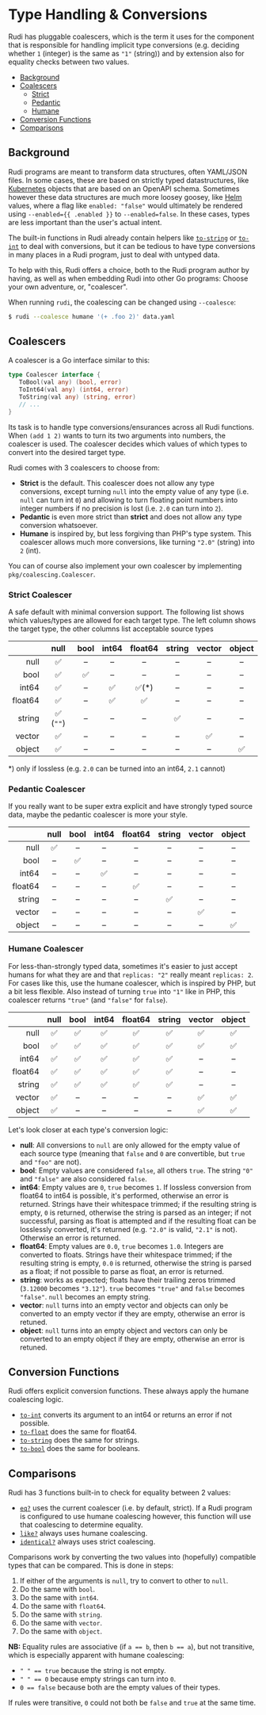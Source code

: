 # Type Handling & Conversions

Rudi has pluggable coalescers, which is the term it uses for the component that is responsible for
handling implicit type conversions (e.g. deciding whether `1` (integer) is the same as `"1"` (string))
and by extension also for equality checks between two values.

* [Background](#background)
* [Coalescers](#coalescers)
  + [Strict](#strict-coalescer)
  + [Pedantic](#pedantic-coalescer)
  + [Humane](#humane-coalescer)
* [Conversion Functions](#conversion-functions)
* [Comparisons](#comparisons)

## Background

Rudi programs are meant to transform data structures, often YAML/JSON files. In some cases, these
are based on strictly typed datastructures, like [Kubernetes](https://kubernetes.io) objects that
are based on an OpenAPI schema. Sometimes however these data structures are much more loosey goosey,
like [Helm](https://helm.sh/) values, where a flag like `enabled: "false"` would ultimately be rendered
using `--enabled={{ .enabled }}` to `--enabled=false`. In these cases, types are less important than
the user's actual intent.

The built-in functions in Rudi already contain helpers like [`to-string`](functions/types-to-string.md)
or [`to-int`](functions/types-to-int.md) to deal with conversions, but it can be tedious to have
type conversions in many places in a Rudi program, just to deal with untyped data.

To help with this, Rudi offers a choice, both to the Rudi program author by having, as well as
when embedding Rudi into other Go programs: Choose your own adventure, or, "coalescer".

When running `rudi`, the coalescing can be changed using `--coalesce`:

```bash
$ rudi --coalesce humane '(+ .foo 2)' data.yaml
```

## Coalescers

A coalescer is a Go interface similar to this:

```go
type Coalescer interface {
   ToBool(val any) (bool, error)
   ToInt64(val any) (int64, error)
   ToString(val any) (string, error)
   // ...
}
```

Its task is to handle type conversions/ensurances across all Rudi functions. When `(add 1 2)` wants
to turn its two arguments into numbers, the coalescer is used. The coalescer decides which values
of which types to convert into the desired target type.

Rudi comes with 3 coalescers to choose from:

* **Strict** is the default. This coalescer does not allow any type conversions, except turning
  `null` into the empty value of any type (i.e. `null` can turn int `0`) and allowing to turn
  floating point numbers into integer numbers if no precision is lost (i.e. `2.0` can turn into `2`).
* **Pedantic** is even more strict than **strict** and does not allow any type conversion whatsoever.
* **Humane** is inspired by, but less forgiving than PHP's type system. This coalescer allows much
  more conversions, like turning `"2.0"` (string) into `2` (int).

You can of course also implement your own coalescer by implementing `pkg/coalescing.Coalescer`.

### Strict Coalescer

A safe default with minimal conversion support. The following list shows which values/types are
allowed for each target type. The left column shows the target type, the other columns list
acceptable source types

|         | null      | bool | int64 | float64 | string | vector | object |
| ------: | :-------: | :--: | :---: | :-----: | :----: | :----: | :----: |
| null    | ✅        | –    | –     | –       | –      | –      | –      |
| bool    | ✅        | ✅   | –     | –       | –      | –      | –      |
| int64   | ✅        | –    | ✅    | ✅(*)   | –      | –      | –      |
| float64 | ✅        | –    | ✅    | ✅      | –      | –      | –      |
| string  | ✅ (`""`) | –    | –     | –       | ✅     | –      | –      |
| vector  | ✅        | –    | –     | –       | –      | ✅     | –      |
| object  | ✅        | –    | –     | –       | –      | –      | ✅     |

\*) only if lossless (e.g. `2.0` can be turned into an int64, `2.1` cannot)

### Pedantic Coalescer

If you really want to be super extra explicit and have strongly typed source data, maybe the pedantic
coalescer is more your style.

|         | null  | bool | int64 | float64 | string | vector | object |
| ------: | :---: | :--: | :---: | :-----: | :----: | :----: | :----: |
| null    | ✅    | –    | –     | –       | –      | –      | –      |
| bool    | –     | ✅   | –     | –       | –      | –      | –      |
| int64   | –     | –    | ✅    | –       | –      | –      | –      |
| float64 | –     | –    | –     | ✅      | –      | –      | –      |
| string  | –     | –    | –     | –       | ✅     | –      | –      |
| vector  | –     | –    | –     | –       | –      | ✅     | –      |
| object  | –     | –    | –     | –       | –      | –      | ✅     |

### Humane Coalescer

For less-than-strongly typed data, sometimes it's easier to just accept humans for what they are and
that `replicas: "2"` really meant `replicas: 2`. For cases like this, use the humane coalescer, which
is inspired by PHP, but a bit less flexible. Also instead of turning `true` into `"1"` like in PHP,
this coalescer returns `"true"` (and `"false"` for `false`).

|         | null  | bool | int64 | float64 | string | vector | object |
| ------: | :---: | :--: | :---: | :-----: | :----: | :----: | :----: |
| null    | ✅    | ✅   | ✅    | ✅      | ✅     | ✅     | ✅     |
| bool    | ✅    | ✅   | ✅    | ✅      | ✅     | ✅     | ✅     |
| int64   | ✅    | ✅   | ✅    | ✅      | ✅     | –      | –      |
| float64 | ✅    | ✅   | ✅    | ✅      | ✅     | –      | –      |
| string  | ✅    | ✅   | ✅    | ✅      | ✅     | –      | –      |
| vector  | ✅    | –    | –     | –       | –      | ✅     | ✅     |
| object  | ✅    | –    | –     | –       | –      | ✅     | ✅     |

Let's look closer at each type's conversion logic:

* **null**: All conversions to `null` are only allowed for the empty value of each source type
  (meaning that `false` and `0` are convertible, but `true` and `"foo"` are not).
* **bool**: Empty values are considered `false`, all others `true`. The string `"0"` and `"false"`
  are also considered `false`.
* **int64**: Empty values are `0`, `true` becomes `1`. If lossless conversion from float64 to int64
  is possible, it's performed, otherwise an error is returned. Strings have their whitespace trimmed;
  if the resulting string is empty, `0` is returned, otherwise the string is parsed as an integer;
  if not successful, parsing as float is attempted and if the resulting float can be losslessly
  converted, it's returned (e.g. `"2.0"` is valid, `"2.1"` is not). Otherwise an error is returned.
* **float64**: Empty values are `0.0`, `true` becomes `1.0`. Integers are converted to floats.
  Strings have their whitespace trimmed; if the resulting string is empty, `0.0` is returned,
  otherwise the string is parsed as a float; if not possible to parse as float, an error is returned.
* **string**: works as expected; floats have their trailing zeros trimmed (`3.12000` becomes
  `"3.12"`). `true` becomes `"true"` and `false` becomes `"false"`. `null` becomes an empty string.
* **vector**: `null` turns into an empty vector and objects can only be converted to an empty vector
  if they are empty, otherwise an error is retuned.
* **object**: `null` turns into an empty object and vectors can only be converted to an empty object
  if they are empty, otherwise an error is retuned.

## Conversion Functions

Rudi offers explicit conversion functions. These always apply the humane coalescing logic.

* [`to-int`](functions/types-to-int.md) converts its argument to an int64 or returns an error if not possible.
* [`to-float`](functions/types-to-float.md) does the same for float64.
* [`to-string`](functions/types-to-string.md) does the same for strings.
* [`to-bool`](functions/types-to-bool.md) does the same for booleans.

## Comparisons

Rudi has 3 functions built-in to check for equality between 2 values:

* [`eq?`](functions/comparisons-eq.md) uses the current coalescer (i.e. by default, strict). If a Rudi program is configured to
  use humane coalescing however, this function will use that coalescing to determine equality.
* [`like?`](functions/comparisons-like.md) always uses humane coalescing.
* [`identical?`](functions/comparisons-identical.md) always uses strict coalescing.

Comparisons work by converting the two values into (hopefully) compatible types that can be compared.
This is done in steps:

1. If either of the arguments is `null`, try to convert to other to `null`.
1. Do the same with `bool`.
1. Do the same with `int64`.
1. Do the same with `float64`.
1. Do the same with `string`.
1. Do the same with `vector`.
1. Do the same with `object`.

**NB:** Equality rules are associative (if `a == b`, then `b == a`), but not transitive, which is
especially apparent with humane coalescing:

* `" " == true` because the string is not empty.
* `" " == 0` because empty strings can turn into `0`.
* `0 == false` because both are the empty values of their types.

If rules were transitive, `0` could not both be `false` and `true` at the same time.

